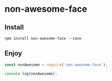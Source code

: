 # non-awesome-face

## Install

```
npm install non-awesome-face --save
```

## Enjoy

``` js
const nonAwesome = require('non-awesome-face');

console.log(nonAwesome);
```
